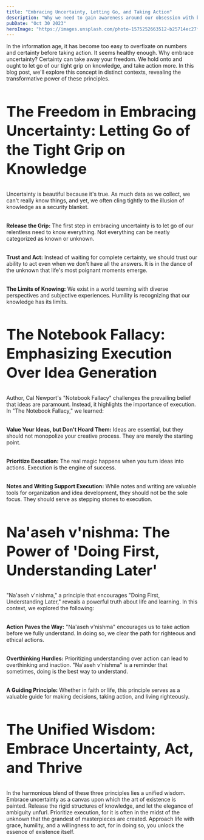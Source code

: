 ```yaml
---
title: "Embracing Uncertainty, Letting Go, and Taking Action"
description: "Why we need to gain awareness around our obsession with knowledge in the information age."
pubDate: "Oct 30 2023"
heroImage: "https://images.unsplash.com/photo-1575252663512-b25714ec27f9?auto=format&fit=crop&q=80&w=1748&ixlib=rb-4.0.3&ixid=M3wxMjA3fDB8MHxwaG90by1wYWdlfHx8fGVufDB8fHx8fA%3D%3D"
---
```


<style>
  p{
    margin-bottom:2rem;
  }
  ul li::marker{
    color:#754d18; 
  }
  img {
    border-radius:4px;
    /* filter: drop-shadow(0px 4px 5px #1C25204D); */
  }
  h1{
		line-height: 120%;
	}
  h2{
    font-size: 2.4rem;
	  line-height: 130%;
  }
</style>

In the information age, it has become too easy to overfixate on numbers and certainty before taking action. It seems healthy enough. Why embrace uncertainty? Certainty can take away your freedom. We hold onto and ought to let go of our tight grip on knowledge, and take action more. In this blog post, we'll explore this concept in distinct contexts, revealing the transformative power of these principles.

## The Freedom in Embracing Uncertainty: Letting Go of the Tight Grip on Knowledge

Uncertainty is beautiful because it's true. As much data as we collect, we can't really know things, and yet, we often cling tightly to the illusion of knowledge as a security blanket.

**Release the Grip:** The first step in embracing uncertainty is to let go of our relentless need to know everything. Not everything can be neatly categorized as known or unknown.

**Trust and Act:** Instead of waiting for complete certainty, we should trust our ability to act even when we don't have all the answers. It is in the dance of the unknown that life's most poignant moments emerge.

**The Limits of Knowing:** We exist in a world teeming with diverse perspectives and subjective experiences. Humility is recognizing that our knowledge has its limits.

## The Notebook Fallacy: Emphasizing Execution Over Idea Generation

Author, Cal Newport's "Notebook Fallacy" challenges the prevailing belief that ideas are paramount. Instead, it highlights the importance of execution. In "The Notebook Fallacy," we learned:

**Value Your Ideas, but Don't Hoard Them:** Ideas are essential, but they should not monopolize your creative process. They are merely the starting point.

**Prioritize Execution:** The real magic happens when you turn ideas into actions. Execution is the engine of success.

**Notes and Writing Support Execution:** While notes and writing are valuable tools for organization and idea development, they should not be the sole focus. They should serve as stepping stones to execution.

## Na'aseh v'nishma: The Power of 'Doing First, Understanding Later'

"Na'aseh v'nishma," a principle that encourages "Doing First, Understanding Later," reveals a powerful truth about life and learning. In this context, we explored the following:

**Action Paves the Way:** "Na'aseh v'nishma" encourages us to take action before we fully understand. In doing so, we clear the path for righteous and ethical actions.

**Overthinking Hurdles:** Prioritizing understanding over action can lead to overthinking and inaction. "Na'aseh v'nishma" is a reminder that sometimes, doing is the best way to understand.

**A Guiding Principle:** Whether in faith or life, this principle serves as a valuable guide for making decisions, taking action, and living righteously.

## The Unified Wisdom: Embrace Uncertainty, Act, and Thrive

In the harmonious blend of these three principles lies a unified wisdom. Embrace uncertainty as a canvas upon which the art of existence is painted. Release the rigid structures of knowledge, and let the elegance of ambiguity unfurl. Prioritize execution, for it is often in the midst of the unknown that the grandest of masterpieces are created. Approach life with grace, humility, and a willingness to act, for in doing so, you unlock the essence of existence itself.
